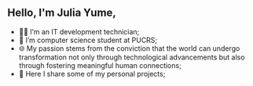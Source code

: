 ## Hello, I'm Julia Yume, 

- 👩‍🎓 I’m an IT development technician;
- 🔭 I’m computer science student at PUCRS;
- 🌐 My passion stems from the conviction that the world can undergo transformation not only through technological advancements but also through fostering meaningful human connections;
- 📇 Here I share some of my personal projects;
